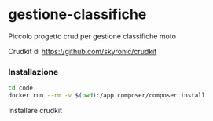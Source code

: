 # gestione-classifiche
Piccolo progetto crud per gestione classifiche moto

Crudkit di https://github.com/skyronic/crudkit

### Installazione

```bash
cd code
docker run --rm -v $(pwd):/app composer/composer install
```

Installare crudkit

